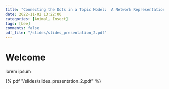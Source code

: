```yaml
---
title: "Connecting the Dots in a Topic Model:  A Network Representation of Topics and Periodicals"
date: 2022-11-02 13:22:00
categories: [Animal, Insect]
tags: [bee]
comments: false
pdf_file: "/slides/slides_presentation_2.pdf"
---
```


# Welcome

lorem ipsum

 {% pdf "/slides/slides_presentation_2.pdf" %}
